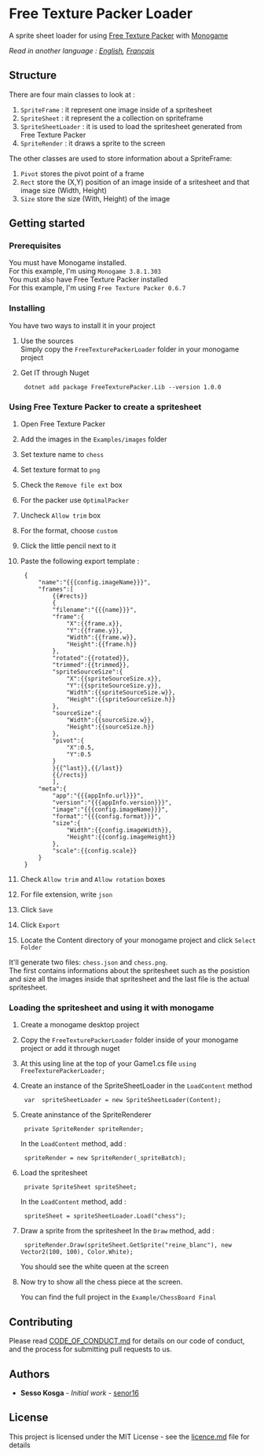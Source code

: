 # Free Texture Packer Loader

A sprite sheet loader for using [Free Texture Packer](https://free-tex-packer.com) with [Monogame](https://monogame.net)

*Read in another language : [English](Readme.md), [Français](Readme.fr.md)*

## Structure
There are four main classes to look at :  
1. `SpriteFrame` : it represent one image inside of a spritesheet
2. `SpriteSheet` : it represent the a collection on spriteframe
3. `SpriteSheetLoader` : it is used to load the spritesheet generated from Free Texture Packer 
4. `SpriteRender` : it draws a sprite to the screen

The other classes are used to store information about a SpriteFrame:
1. `Pivot` stores the pivot point of a frame
2. `Rect` store the (X,Y) position of an image inside of a sritesheet and that image size (Width, Height)
3. `Size` store the size (With, Height) of the image

## Getting started

### Prerequisites
You must have Monogame installed.  
For this example, I'm using `Monogame 3.8.1.303`  
You must also have Free Texture Packer installed  
For this example, I'm using `Free Texture Packer 0.6.7`  

### Installing
You have two ways to install it in your project
1. Use the sources  
    Simply copy the `FreeTexturePackerLoader` folder in your monogame project

2. Get IT through Nuget  

        dotnet add package FreeTexturePacker.Lib --version 1.0.0

### Using Free Texture Packer to create a spritesheet
1. Open Free Texture Packer
2. Add the images in the `Examples/images` folder
3. Set texture name to `chess`
4. Set texture format to `png`
5. Check the `Remove file ext` box
6. For the packer use `OptimalPacker`
7. Uncheck `Allow trim` box
7. For the format, choose `custom`
8. Click the little pencil next to it
9. Paste the following export template :

        {
            "name":"{{{config.imageName}}}",
            "frames":[
                {{#rects}}
                {
                "filename":"{{{name}}}",
                "frame":{
                    "X":{{frame.x}},
                    "Y":{{frame.y}},
                    "Width":{{frame.w}},
                    "Height":{{frame.h}}
                },
                "rotated":{{rotated}},
                "trimmed":{{trimmed}},
                "spriteSourceSize":{
                    "X":{{spriteSourceSize.x}},
                    "Y":{{spriteSourceSize.y}},
                    "Width":{{spriteSourceSize.w}},
                    "Height":{{spriteSourceSize.h}}
                },
                "sourceSize":{
                    "Width":{{sourceSize.w}},
                    "Height":{{sourceSize.h}}
                },
                "pivot":{
                    "X":0.5,
                    "Y":0.5
                }        
                }{{^last}},{{/last}}
                {{/rects}}
                ],
            "meta":{
                "app":"{{{appInfo.url}}}",
                "version":"{{{appInfo.version}}}",
                "image":"{{{config.imageName}}}",
                "format":"{{{config.format}}}",
                "size":{
                    "Width":{{config.imageWidth}},
                    "Height":{{config.imageHeight}}
                },
                "scale":{{config.scale}}
            }
        }
    
10. Check `Allow trim` and `Allow rotation` boxes
11. For file extension, write `json`
12. Click `Save`
13. Click `Export`
14. Locate the Content directory of your monogame project and click `Select Folder`

It'll generate two files: `chess.json` and `chess.png`.  
The first contains informations about the spritesheet such as the posistion and size all the images inside that spritesheet and the last file is the actual spritesheet.

### Loading the spritesheet and using it with monogame
1. Create a monogame desktop project
2. Copy the `FreeTexturePackerLoader` folder inside of your monogame project or add it through nuget
2. At this using line at the top of your Game1.cs file `using FreeTexturePackerLoader;`
3. Create an instance of the SpriteSheetLoader in the `LoadContent` method

        var  spriteSheetLoader = new SpriteSheetLoader(Content);
4. Create aninstance of the SpriteRenderer

        private SpriteRender spriteRender;
    In the `LoadContent` method, add : 

        spriteRender = new SpriteRender(_spriteBatch);
5. Load the spritesheet

        private SpriteSheet spriteSheet;
    In the `LoadContent` method, add : 

        spriteSheet = spriteSheetLoader.Load("chess");
6. Draw a sprite from the spritesheet
    In the `Draw` method, add :

        spriteRender.Draw(spriteSheet.GetSprite("reine_blanc"), new Vector2(100, 100), Color.White);
    You should see the white queen at the screen
7. Now try to show all the chess piece at the screen.

    You can find the full project in the `Example/ChessBoard Final`

## Contributing

Please read [CODE_OF_CONDUCT.md](CODE_OF_CONDUCT.md) for details on our code of conduct, and the process for submitting pull requests to us.

## Authors

* **Sesso Kosga** - *Initial work* - [senor16](https://github.com/senor16)

## License

This project is licensed under the MIT License - see the [licence.md](licence.md) file for details
